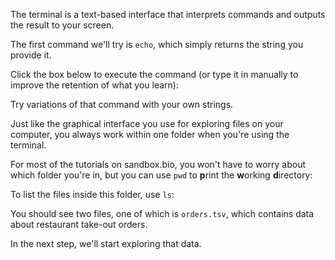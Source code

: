 <script>
import Link from "components/Link.svelte";
import Execute from "components/Execute.svelte";
</script>

The terminal is a text-based interface that interprets commands and outputs the result to your screen.

The first command we'll try is `echo`, which simply returns the string you provide it.

Click the box below to execute the command (or type it in manually to improve the retention of what you learn):

<Execute command='echo "Hello World"' />

Try variations of that command with your own strings.

<!-- For example, add spaces between the words. Then try removing the `"` quotes, and notice the differences.

<Alert>
	A recurring theme of the command-line is that spacing and quotes are important.
</Alert> -->

Just like the graphical interface you use for exploring files on your computer, you always work within one folder when you're using the terminal.

For most of the tutorials on sandbox.bio, you won't have to worry about which folder you're in, but you can use `pwd` to **p**rint the **w**orking **d**irectory:

<Execute command="pwd" />

<!-- We can use `cd` to **c**hange the **d**irectory we're in:

<Execute command="cd /shared" />

And `pwd` will reflect that:

<Execute command="pwd" />

Let's go back to our previous directory:

<Execute command="cd /shared/data" /> -->

To list the files inside this folder, use `ls`:

<Execute command="ls" />

You should see two files, one of which is `orders.tsv`, which contains data about restaurant <Link href="https://github.com/TheUpshot/chipotle/">take-out orders</Link>.

In the next step, we'll start exploring that data.
